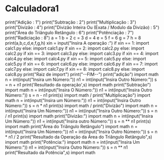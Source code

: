 # Calculadora1
print("Adição : 1")
print("Subtração : 2")
print("Multiplicação : 3")
print("Divizão : 4")
print("Divizão Inteira Ou (Exata / Modulo da Divizão) : 5")
print("Área do Triângulo Retângulo : 6")
print("Potênciação : 7")
print("Radiciação : 8")
a = 1
b = 2
c = 3
d = 4
e = 5
f = 6
g = 7
h = 8
print(a,b,c,d,e,f,g,h)
xin = input("Insira A operação :")
if xin == 1:
    import calc1.py
else:
    import calc1.py
if xin == 2:
    import calc2.py
else:
    import calc2.py
if xin == 3:
    import calc3.py
else:
    import calc3.py
if xin == 4:
    import calc4.py
else:
    import calc4.py
if xin == 5:
    import calc5.py
else:
    import calc5.py
if xin == 6:
    import calc6.py
else:
    import calc6.py
if xin == 7:
    import calc7.py
else:
    import calc7.py
if xin == 8:
    import calc8.py
else:
    import calc8.py
print("Raiz de import")
print("--FIM--")
print("adição")
import math
n = int(input("Insira um Número:"))
n1 = int(input("Insira Outro Número:"))
s = n + n1
print('Resultado da operação',s)
import math
print("Subtração")
import math
n = int(input("Insira O Número:"))
n1 = int(input("Insira Outro Número:"))
s = n - n1
print(s)
import math
/
print("Multiplicação")
import math
n = int(input("Insira um Número:"))
n1 = int(input("Insira Outro Número:"))
s = n * n1
print(s)
import math
/
print("Divizão")
import math
n = int(input("Insira Um Número:"))
n1 = int(input("Insira Outro Número:"))
s = n / n1
print(s)
import math
print("Divizão:")
import math
n = int(input("Insira Um Número:"))
n1 = int(input("Insira outro Número:"))
s = n ** n1
print(s)
import math
print("Área do Triângulo Retângulo")
import math
n = int(input("Insira Um Número:"))
n1 = int(input("Insira Outro Número:"))
s = n * n1 / 2
print("Resultado da Operação da Área do Triângulo Retângulo",s)
import math
print("Potência:")
import math
n = int(input("Insira Um Número:"))
n1 = int(input("Insira Outro Número:"))
s = n ** n1
print("Resultado da Potência",s)
import math
